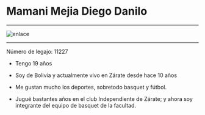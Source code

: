 #  Mamani Mejia Diego Danilo

___

![enlace]()


___
Número de legajo: 11227

* Tengo 19 años

* Soy de Bolivia y actualmente vivo en Zárate desde hace 10 años

* Me gustan mucho los deportes, sobretodo basquet y fútbol. 

* Jugué bastantes años en el club Independiente de Zárate; y ahora soy integrante del equipo de basquet de la facultad.
